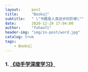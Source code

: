 ```yaml
---
layout:     post
title:      "Books📖"
subtitle:   " \"书籍是人类进步的阶梯\""
date:       2020-12-29 17:04:00
author:     "fuhao7i"
header-img: "img/in-post/word.jpg"
catalog: true
tags:
    - Books📖
---
```


### 1. [《动手学深度学习》](https://tangshusen.me/Dive-into-DL-PyTorch/#/)

